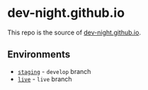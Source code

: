 # dev-night.github.io

This repo is the source of [dev-night.github.io](http://dev-night.io/).

## Environments

* [`staging`](https://staging.dev-night.io) - `develop` branch
* [`live`](https://dev-night.io) - `live` branch
